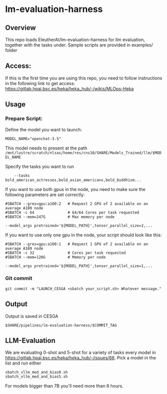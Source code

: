 # lm-evaluation-harness

## Overview
This repo loads EleutherAI/lm-evaluation-harness for llm evaluation, together with the tasks under. Sample scripts are provided in examples/ folder

## Access:

If this is the first time you are using this repo, you need to follow instructions in the following link to get access: https://gitlab.hpai.bsc.es/heka/heka_hub/-/wikis/MLOps-Heka


## Usage

### Prepare Script:

Define the model you want to launch:

```
MODEL_NAME="openchat-3.5"
```
This model needs to present at the path `/mnt/lustre/scratch/nlsas/home/res/cns10/SHARE/Models_Trained/llm/$MODEL_NAME`

Specify the tasks you want to run 

```
    --tasks bold_american_actresses,bold_asian_americans,bold_buddhism...
```

If you want to use both gpus in the node, you need to make sure the following parameters are set correctly:

```
#SBATCH --gres=gpu:a100:2   # Request 2 GPU of 2 available on an average A100 node
#SBATCH -c 64               # 64/64 Cores per task requested
#SBATCH --mem=247G          # Max memory per node

--model_args pretrained='${MODEL_PATH}',tensor_parallel_size=2,...
```
If you want to use only one gpu in the node, your script should look like this:
```
#SBATCH --gres=gpu:a100:1   # Request 1 GPU of 2 available on an average A100 node
#SBATCH -c 32               # Cores per task requested
#SBATCH --mem=120G          # Memory per node

--model_args pretrained='${MODEL_PATH}',tensor_parallel_size=1,...
```
### Git commit

```
git commit -m "LAUNCH_CESGA <sbatch your_script.sh> Whatever message."
```

## Output

Output is saved in CESGA 

```
$SHARE/pipelines/lm-evaluation-harness/$COMMIT_TAG
```

## LLM-Evaluation

We are evaluating 0-shot and 5-shot for a variety of tasks every model in https://gitlab.hpai.bsc.es/heka/heka_hub/-/issues/68.
Pick a model in the list and run either
```
sbatch_vllm_med_and_bias0.sh
sbatch_vllm_med_and_bias5.sh 
```
For models bigger than 7B you'll need more than 6 hours.
